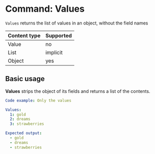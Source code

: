 # Command: Values

`Values` returns the list of values in an object, without the field names

| Content type | Supported |
|--------------|-----------|
| Value        | no        |
| List         | implicit  |
| Object       | yes       |

## Basic usage

**Values** strips the object of its fields and returns a list of the contents.

```yaml cli
Code example: Only the values

Values:
  1: gold
  2: dreams
  3: strawberries

Expected output:
  - gold
  - dreams
  - strawberries
```
